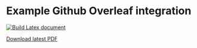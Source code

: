# Example Github Overleaf integration

[![Build Latex document](https://github.com/SebFoulger/CSR-KB/blob/main/.github/workflows/build_latex.yaml/badge.svg)](https://github.com/SebFoulger/CSR-KB/blob/main/.github/workflows/build_latex.yaml)

[Download latest PDF](https://nightly.link/SebFoulger/CSR-KB/workflows/build_latex.yaml/main/PDF.zip)
